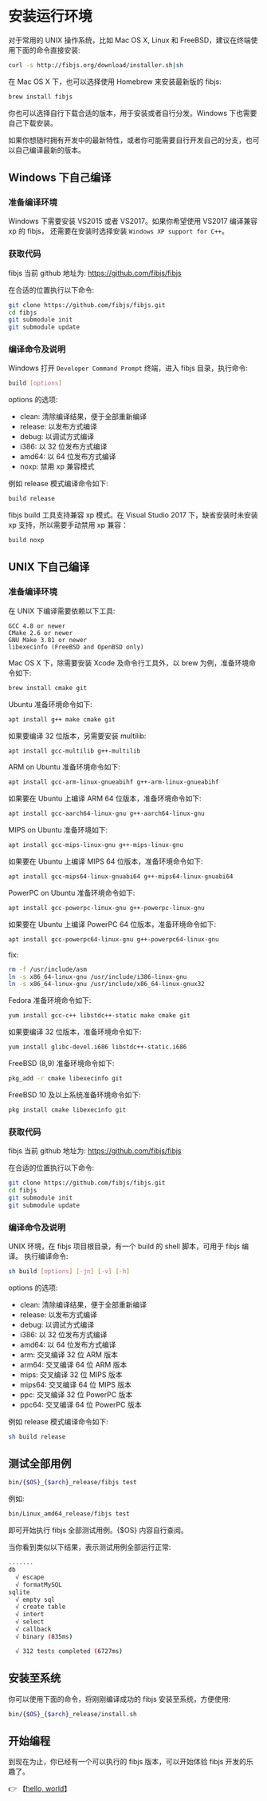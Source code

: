 # 安装运行环境
对于常用的 UNIX 操作系统，比如 Mac OS X, Linux 和 FreeBSD，建议在终端使用下面的命令直接安装:
```sh
curl -s http://fibjs.org/download/installer.sh|sh
```
在 Mac OS X 下，也可以选择使用 Homebrew 来安装最新版的 fibjs:
```sh
brew install fibjs
```
你也可以选择自行下载合适的版本，用于安装或者自行分发。Windows 下也需要自己下载安装。

如果你想随时拥有开发中的最新特性，或者你可能需要自行开发自己的分支，也可以自己编译最新的版本。

## Windows 下自己编译

### 准备编译环境
Windows 下需要安装 VS2015 或者 VS2017。如果你希望使用 VS2017 编译兼容 xp 的 fibjs， 还需要在安装时选择安装 `Windows XP support for C++`。

### 获取代码
fibjs 当前 github 地址为: https://github.com/fibjs/fibjs

在合适的位置执行以下命令:
```sh
git clone https://github.com/fibjs/fibjs.git
cd fibjs
git submodule init
git submodule update
```

### 编译命令及说明
Windows 打开 `Developer Command Prompt` 终端，进入 fibjs 目录，执行命令:
```sh
build [options]
```
options 的选项:
* clean: 清除编译结果，便于全部重新编译
* release: 以发布方式编译
* debug: 以调试方式编译
* i386: 以 32 位发布方式编译
* amd64: 以 64 位发布方式编译
* noxp: 禁用 xp 兼容模式

例如 release 模式编译命令如下:
```sh
build release
```

fibjs build 工具支持兼容 xp 模式。在 Visual Studio 2017 下，缺省安装时未安装 xp 支持，所以需要手动禁用 xp 兼容：
```sh
build noxp
```

## UNIX 下自己编译

### 准备编译环境
在 UNIX 下编译需要依赖以下工具:
```
GCC 4.8 or newer
CMake 2.6 or newer
GNU Make 3.81 or newer
libexecinfo (FreeBSD and OpenBSD only)
```
Mac OS X 下，除需要安装 Xcode 及命令行工具外，以 brew 为例，准备环境命令如下:
```sh
brew install cmake git
```
Ubuntu 准备环境命令如下:
```sh
apt install g++ make cmake git
```
如果要编译 32 位版本，另需要安装 multilib:
```sh
apt install gcc-multilib g++-multilib
```
ARM on Ubuntu 准备环境命令如下:
```sh
apt install gcc-arm-linux-gnueabihf g++-arm-linux-gnueabihf
```
如果要在 Ubuntu 上编译 ARM 64 位版本，准备环境命令如下:
```sh
apt install gcc-aarch64-linux-gnu g++-aarch64-linux-gnu
```
MIPS on Ubuntu 准备环境如下:
```sh
apt install gcc-mips-linux-gnu g++-mips-linux-gnu
```
如果要在 Ubuntu 上编译 MIPS 64 位版本，准备环境命令如下:
```sh
apt install gcc-mips64-linux-gnuabi64 g++-mips64-linux-gnuabi64
```
PowerPC on Ubuntu 准备环境命令如下:
```sh
apt install gcc-powerpc-linux-gnu g++-powerpc-linux-gnu
```
如果要在 Ubuntu 上编译 PowerPC 64 位版本，准备环境命令如下:
```sh
apt install gcc-powerpc64-linux-gnu g++-powerpc64-linux-gnu
```
fix:
```sh
rm -f /usr/include/asm
ln -s x86_64-linux-gnu /usr/include/i386-linux-gnu
ln -s x86_64-linux-gnu /usr/include/x86_64-linux-gnux32
```
Fedora 准备环境命令如下:
```sh
yum install gcc-c++ libstdc++-static make cmake git
```
如果要编译 32 位版本，准备环境命令如下:
```sh
yum install glibc-devel.i686 libstdc++-static.i686
```
FreeBSD (8,9) 准备环境命令如下:
```sh
pkg_add -r cmake libexecinfo git
```
FreeBSD 10 及以上系统准备环境命令如下:
```sh
pkg install cmake libexecinfo git
```

### 获取代码
fibjs 当前 github 地址为: https://github.com/fibjs/fibjs

在合适的位置执行以下命令:
```sh
git clone https://github.com/fibjs/fibjs.git
cd fibjs
git submodule init
git submodule update
```

### 编译命令及说明
UNIX 环境，在 fibjs 项目根目录，有一个 build 的 shell 脚本，可用于 fibjs 编译。 执行编译命令:
```sh
sh build [options] [-jn] [-v] [-h]
```
options 的选项:
* clean: 清除编译结果，便于全部重新编译
* release: 以发布方式编译
* debug: 以调试方式编译
* i386: 以 32 位发布方式编译
* amd64: 以 64 位发布方式编译
* arm: 交叉编译 32 位 ARM 版本
* arm64: 交叉编译 64 位 ARM 版本
* mips: 交叉编译 32 位 MIPS 版本
* mips64: 交叉编译 64 位 MIPS 版本
* ppc: 交叉编译 32 位 PowerPC 版本
* ppc64: 交叉编译 64 位 PowerPC 版本

例如 release 模式编译命令如下:
```sh
sh build release
```

## 测试全部用例
```sh
bin/{$OS}_{$arch}_release/fibjs test
```
例如:
```sh
bin/Linux_amd64_release/fibjs test
```
即可开始执行 fibjs 全部测试用例。{$OS} 内容自行查阅。

当你看到类似以下结果，表示测试用例全部运行正常:
```sh
.......
db
  √ escape
  √ formatMySQL
sqlite
  √ empty sql
  √ create table
  √ intert
  √ select
  √ callback
  √ binary (835ms)

  √ 312 tests completed (6727ms)
```

## 安装至系统
你可以使用下面的命令，将刚刚编译成功的 fibjs 安装至系统，方便使用:
```sh
bin/{$OS}_{$arch}_release/install.sh
```

## 开始编程
到现在为止，你已经有一个可以执行的 fibjs 版本，可以开始体验 fibjs 开发的乐趣了。

👉 【[hello, world](hello.md)】